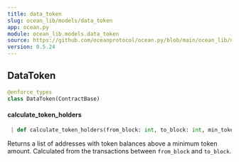 ```yaml
---
title: data_token
slug: ocean_lib/models/data_token
app: ocean.py
module: ocean_lib.models.data_token
source: https://github.com/oceanprotocol/ocean.py/blob/main/ocean_lib/models/data_token.py
version: 0.5.24
---
```

## DataToken

```python
@enforce_types
class DataToken(ContractBase)
```

#### calculate\_token\_holders

```python
 | def calculate_token_holders(from_block: int, to_block: int, min_token_amount: float) -> List[Tuple[str, float]]
```

Returns a list of addresses with token balances above a minimum token
amount. Calculated from the transactions between `from_block` and `to_block`.

